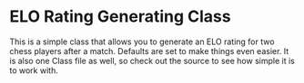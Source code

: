 # ELO Rating Generating Class

This is a simple class that allows you to generate an ELO rating for two chess players after a match. Defaults are set to make things even easier. It is also one Class file as well, so check out the source to see how simple it is to work with. 
